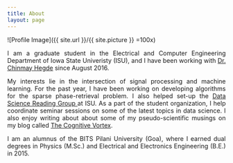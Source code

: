 ```yaml
---
title: About
layout: page
--- 
```

![Profile Image]({{ site.url }}/{{ site.picture }} =100x)

<p style='text-align: justify;'>
I am a graduate student in the Electrical and Computer Engineering Department of Iowa State Univeristy (ISU), and I have been
working with <a target="_blank" href='http://home.engineering.iastate.edu/~chinmay/'> Dr. Chinmay Hegde</a> since August 2016.
</p> 

<p style='text-align: justify;'>My interests lie in the intersection of signal processing and machine learning. For the past year, I have been working on 
developing algorithms for the sparse phase-retrieval problem. I also helped set-up 
the <a target="_blank" href='http://dsrg.stuorg.iastate.edu/'> Data Science Reading Group </a> at ISU. As a part of the student organization, I help
coordinate seminar sessions on some of the latest topics in data science. I also enjoy writing about about some of my pseudo-scientific musings on my blog called <a target="_blank" href='https://thecognitivevortex.wordpress.com/'> The Cognitive Vortex</a>. </p>

<p style='text-align: justify;'>I am an alumnus of the BITS Pilani University (Goa), where I earned dual degrees in Physics (M.Sc.) and Electrical and Electronics Engineering (B.E.) in 2015.</p>


